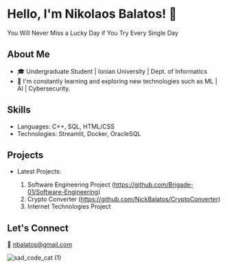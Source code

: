 # Hello, I'm Nikolaos Balatos! 👋

You Will Never Miss a Lucky Day if You Try Every Single Day

## About Me
- 🎓 Undergraduate Student | Ionian University | Dept. of Informatics
- 🌱 I'm constantly learning and exploring new technologies such as ML | AI | Cybersecurity.

## Skills

- Languages: C++, SQL, HTML/CSS
- Technologies: Streamlit, Docker, OracleSQL

## Projects

- Latest Projects:

  1) Software Engineering Project (https://github.com/Brigade-01/Software-Engineering)
  2) Crypto Converter (https://github.com/NickBalatos/CryptoConverter)
  3) Internet Technologies Project
 
## Let's Connect
🤝 nbalatos@gmail.com

![sad_code_cat (1)](https://github.com/NickBalatos/NickBalatos/assets/94397703/fc0a151a-bd11-4ad3-bc61-884d3d447d2a)


